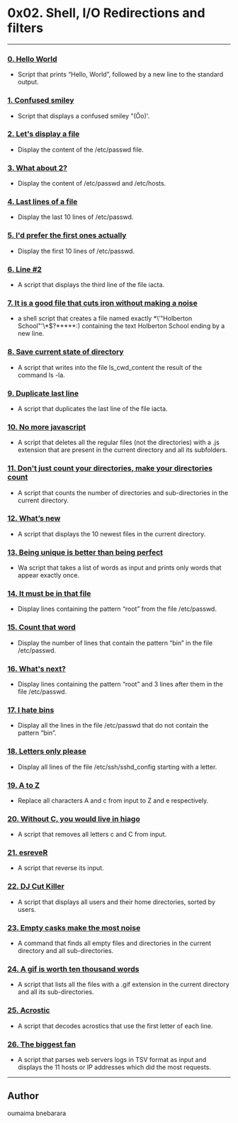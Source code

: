 # 0x02. Shell, I/O Redirections and filters

---

### [0. Hello World](./0-hello_world)
* Script that prints “Hello, World”, followed by a new line to the standard output.

### [1. Confused smiley](./1-confused_smiley)
* Script that displays a confused smiley "(Ôo)'.

### [2. Let's display a file](./2-hellofile)
* Display the content of the /etc/passwd file.

### [3. What about 2?](./3-twofiles)
* Display the content of /etc/passwd and /etc/hosts.


### [4. Last lines of a file](./4-lastlines)
* Display the last 10 lines of /etc/passwd.


### [5. I'd prefer the first ones actually](./5-firstlines)
* Display the first 10 lines of /etc/passwd.


### [6. Line #2](./6-third_line)
* A script that displays the third line of the file iacta.


### [7. It is a good file that cuts iron without making a noise](./7-file)
* a shell script that creates a file named exactly \*\\'"Holberton School"\'\\*$\?\*\*\*\*\*:) containing the text Holberton School ending by a new line.


### [8. Save current state of directory](./8-cwd_state)
* A script that writes into the file ls_cwd_content the result of the command ls -la.


### [9. Duplicate last line](./9-duplicate_last_line)
* A script that duplicates the last line of the file iacta.


### [10. No more javascript](./10-no_more_js)
* A script that deletes all the regular files (not the directories) with a .js extension that are present in the current directory and all its subfolders.


### [11. Don't just count your directories, make your directories count](./11-directories)
* A script that counts the number of directories and sub-directories in the current directory.


### [12. What’s new](./12-newest_files)
* A script that displays the 10 newest files in the current directory.


### [13. Being unique is better than being perfect](./13-unique)
* Wa script that takes a list of words as input and prints only words that appear exactly once.


### [14. It must be in that file](./14-findthatword)
* Display lines containing the pattern “root” from the file /etc/passwd.


### [15. Count that word](./15-countthatword)
* Display the number of lines that contain the pattern “bin” in the file /etc/passwd.


### [16. What's next?](./16-whatsnext)
* Display lines containing the pattern “root” and 3 lines after them in the file /etc/passwd.


### [17. I hate bins](./17-hidethisword)
* Display all the lines in the file /etc/passwd that do not contain the pattern “bin”.


### [18. Letters only please](./18-letteronly)
* Display all lines of the file /etc/ssh/sshd_config starting with a letter.


### [19. A to Z](./19-AZ)
* Replace all characters A and c from input to Z and e respectively.


### [20. Without C, you would live in hiago](./20-hiago)
* A script that removes all letters c and C from input.


### [21. esreveR](./21-reverse)
* A script that reverse its input.


### [22. DJ Cut Killer](./22-users_and_homes)
* A script that displays all users and their home directories, sorted by users.


### [23. Empty casks make the most noise](./100-empty_casks)
* A command that finds all empty files and directories in the current directory and all sub-directories.


### [24. A gif is worth ten thousand words](./101-gifs)
* A script that lists all the files with a .gif extension in the current directory and all its sub-directories.


### [25. Acrostic](./102-acrostic)
*  A script that decodes acrostics that use the first letter of each line.


### [26. The biggest fan](./103-the_biggest_fan)
* A script that parses web servers logs in TSV format as input and displays the 11 hosts or IP addresses which did the most requests.


---

## Author
oumaima bnebarara

